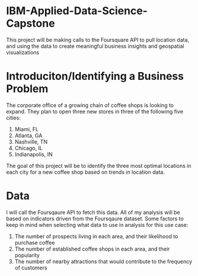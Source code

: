 # IBM-Applied-Data-Science-Capstone
This project will be making calls to the Foursquare API to pull location data, and using the data to create meaningful business insights and geospatial visualizations

# Introduciton/Identifying a Business Problem
The corporate office of a growing chain of coffee shops is looking to expand. They plan to open three new stores in three of the following five cities:

1. Miami, FL
2. Atlanta, GA
3. Nashville, TN
4. Chicago, IL
5. Indianapolis, IN

The goal of this project will be to identify the three most optimal locations in each city for a new coffee shop based on trends in location data.

# Data
I will call the Foursqaure API to fetch this data. All of my analysis will be based on indicators driven from the Foursqaure dataset. Some factors to keep in mind when selecting what data to use in analysis for this use case:

1. The number of prospects living in each area, and their likelihood to purchase coffee
2. The number of established coffee shops in each area, and their popularity
3. The number of nearby attractions that would contribute to the frequency of customers
